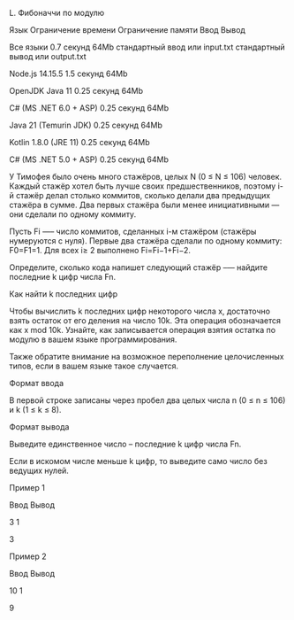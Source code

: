 L. Фибоначчи по модулю

Язык Ограничение времени Ограничение памяти Ввод Вывод

Все языки 0.7 секунд 64Mb стандартный ввод или input.txt стандартный вывод или output.txt

Node.js 14.15.5 1.5 секунд 64Mb

OpenJDK Java 11 0.25 секунд 64Mb

C# (MS .NET 6.0 + ASP) 0.25 секунд 64Mb

Java 21 (Temurin JDK) 0.25 секунд 64Mb

Kotlin 1.8.0 (JRE 11) 0.25 секунд 64Mb

C# (MS .NET 5.0 + ASP) 0.25 секунд 64Mb

У Тимофея было очень много стажёров, целых N (0 ≤ N ≤ 106) человек. Каждый стажёр хотел быть лучше своих предшественников, поэтому i-й стажёр делал столько коммитов, сколько делали два предыдущих стажёра в сумме. Два первых стажёра были менее инициативными — они сделали по одному коммиту.

Пусть Fi —– число коммитов, сделанных i-м стажёром (стажёры нумеруются с нуля). Первые два стажёра сделали по одному коммиту: F0=F1=1. Для всех i≥ 2 выполнено Fi=Fi−1+Fi−2.

Определите, сколько кода напишет следующий стажёр –— найдите последние k цифр числа Fn.

Как найти k последних цифр

Чтобы вычислить k последних цифр некоторого числа x, достаточно взять остаток от его деления на число 10k. Эта операция обозначается как x mod 10k. Узнайте, как записывается операция взятия остатка по модулю в вашем языке программирования.

Также обратите внимание на возможное переполнение целочисленных типов, если в вашем языке такое случается.

Формат ввода

В первой строке записаны через пробел два целых числа n (0 ≤ n ≤ 106) и k (1 ≤ k ≤ 8).

Формат вывода

Выведите единственное число – последние k цифр числа Fn.

Если в искомом числе меньше k цифр, то выведите само число без ведущих нулей.

Пример 1

Ввод Вывод

3 1

3

Пример 2

Ввод Вывод

10 1

9